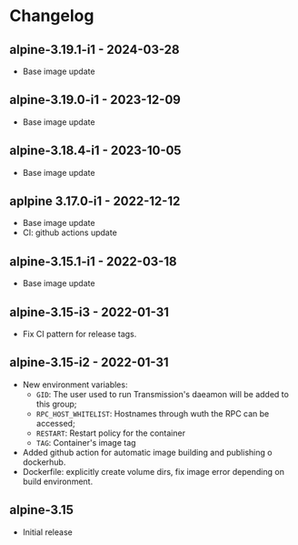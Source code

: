 # Changelog

## alpine-3.19.1-i1 - 2024-03-28

* Base image update

## alpine-3.19.0-i1 - 2023-12-09

* Base image update

## alpine-3.18.4-i1 - 2023-10-05

* Base image update

## aplpine 3.17.0-i1 - 2022-12-12

* Base image update
* CI: github actions update

## alpine-3.15.1-i1 - 2022-03-18

* Base image update

## alpine-3.15-i3  -  2022-01-31

* Fix CI pattern for release tags.

## alpine-3.15-i2  -  2022-01-31

* New environment variables:
  * `GID`: The user used to run Transmission's daeamon will be added to this group;
  * `RPC_HOST_WHITELIST`: Hostnames through wuth the RPC can be accessed;
  * `RESTART`: Restart policy for the container
  * `TAG`: Container's image tag
* Added github action for automatic image building and publishing o dockerhub.
* Dockerfile: explicitly create volume dirs, fix image error depending on build environment.

## alpine-3.15

* Initial release
